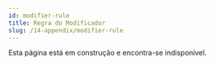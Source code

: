 ```yaml
---
id: modifier-rule
title: Regra do Modificador
slug: /14-appendix/modifier-rule
---
```


Esta página está em construção e encontra-se indisponível.
